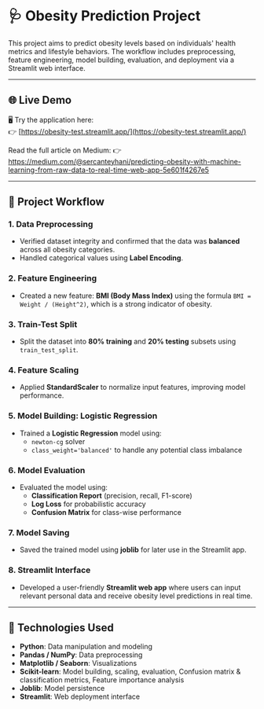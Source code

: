 # 🩺 Obesity Prediction Project

This project aims to predict obesity levels based on individuals' health metrics and lifestyle behaviors. The workflow includes preprocessing, feature engineering, model building, evaluation, and deployment via a Streamlit web interface.

---

## 🌐 Live Demo

🖥️ Try the application here:  
👉 [https://obesity-test.streamlit.app/](https://obesity-test.streamlit.app/)

Read the full article on Medium:
👉 https://medium.com/@sercanteyhani/predicting-obesity-with-machine-learning-from-raw-data-to-real-time-web-app-5e601f4267e5

---

## 📌 Project Workflow

### **1. Data Preprocessing**
- Verified dataset integrity and confirmed that the data was **balanced** across all obesity categories.
- Handled categorical values using **Label Encoding**.

### **2. Feature Engineering**
- Created a new feature: **BMI (Body Mass Index)** using the formula `BMI = Weight / (Height^2)`, which is a strong indicator of obesity.

### **3. Train-Test Split**
- Split the dataset into **80% training** and **20% testing** subsets using `train_test_split`.

### **4. Feature Scaling**
- Applied **StandardScaler** to normalize input features, improving model performance.

### **5. Model Building: Logistic Regression**
- Trained a **Logistic Regression** model using:
  - `newton-cg` solver
  - `class_weight='balanced'` to handle any potential class imbalance

### **6. Model Evaluation**
- Evaluated the model using:
  - **Classification Report** (precision, recall, F1-score)
  - **Log Loss** for probabilistic accuracy
  - **Confusion Matrix** for class-wise performance

### **7. Model Saving**
- Saved the trained model using **joblib** for later use in the Streamlit app.

### **8. Streamlit Interface**
- Developed a user-friendly **Streamlit web app** where users can input relevant personal data and receive obesity level predictions in real time.

---

## 🧰 Technologies Used

- **Python**: Data manipulation and modeling  
- **Pandas / NumPy**: Data preprocessing  
- **Matplotlib / Seaborn**: Visualizations  
- **Scikit-learn**: Model building, scaling, evaluation, Confusion matrix & classification metrics, Feature importance analysis  
- **Joblib**: Model persistence  
- **Streamlit**: Web deployment interface

